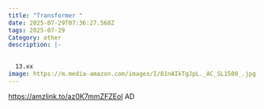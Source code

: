 ```yaml
---
title: "Transformer "
date: 2025-07-29T07:36:27.568Z
tags: 2025-07-29
Category: other
description: |-
  

  13.xx
image: https://m.media-amazon.com/images/I/81nAIkTgJpL._AC_SL1500_.jpg
---
```

https://amzlink.to/az0K7mmZFZEol
AD